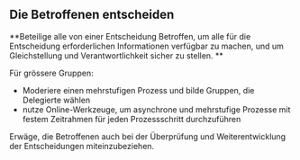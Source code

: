 ## Die Betroffenen entscheiden

**Beteilige alle von einer Entscheidung Betroffen, um alle für die Entscheidung erforderlichen Informationen verfügbar zu machen, und um Gleichstellung und Verantwortlichkeit sicher zu stellen. **

Für grössere Gruppen:

- Moderiere einen mehrstufigen Prozess und bilde Gruppen, die Delegierte wählen
- nutze Online-Werkzeuge, um asynchrone und mehrstufige Prozesse mit festem Zeitrahmen für jeden Prozessschritt durchzuführen

Erwäge, die Betroffenen auch bei der Überprüfung und Weiterentwicklung der Entscheidungen miteinzubeziehen.